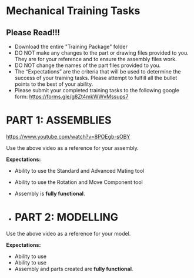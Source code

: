 # Mechanical Training Tasks
## Please Read!!!
- Download the entire "Training Package" folder
- DO NOT make any changes to the part or drawing files provided to you. They are for your reference and to ensure the assembly files work.
- DO NOT change the names of the part files provided to you.
- The “Expectations” are the criteria that will be used to determine the success of your training tasks. Please attempt to fulfill all the bullet points to the best of your ability. 
- Please submit your completed training tasks to the following google form: https://forms.gle/g8Zt4mkWWvMssups7

# PART 1: ASSEMBLIES
https://www.youtube.com/watch?v=8POEgb-sOBY

Use the above video as a reference for your assembly.

**Expectations:**
- Ability to use the Standard and Advanced Mating tool
- Ability to use the Rotation and Move Component tool
- Assembly is **fully functional**.

- # PART 2: MODELLING
Use the above video as a reference for your model.

**Expectations:**
- Ability to use 
- Ability to use 
- Assembly and parts created are **fully functional**.

